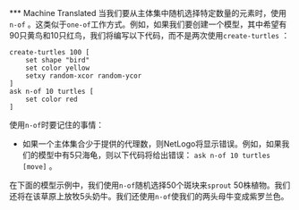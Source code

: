 ﻿*** Machine Translated
当我们要从主体集中随机选择特定数量的元素时，使用`n-of` 。这类似于`one-of`工作方式。例如，如果我们要创建一个模型，其中希望有90只黄鸟和10只红鸟，我们将编写以下代码，而不是两次使用`create-turtles` ：



```
create-turtles 100 [
	set shape "bird"
	set color yellow
	setxy random-xcor random-ycor
]
ask n-of 10 turtles [
	set color red
]
```


使用`n-of`时要记住的事情：

- 如果一个主体集合少于提供的代理数，则NetLogo将显示错误。例如，如果我们的模型中有5只海龟，则以下代码将给出错误： `ask n-of 10 turtles [move]` 。


在下面的模型示例中，我们使用`n-of`随机选择50个斑块来`sprout` 50株植物。我们还将在该草原上放牧5头奶牛。我们还使用`n-of`使我们的两头母牛变成紫罗兰色。